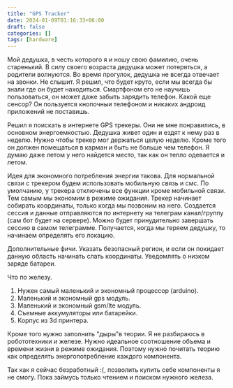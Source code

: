 ```yaml
---
title: "GPS Tracker"
date: 2024-01-09T01:16:33+06:00
draft: false
categories: []
tags: [hardware]
---
```


Мой дедушка, в честь которого я и ношу свою фамилию, очень старенький. В силу своего возраста дедушка может потеряться, а родители волнуются.
Во время прогулок, дедушка не всегда отвечает на звонки. Не слышит. Я решил, что будет круто, если мы всегда бы знали где он будет находиться.
Смартфоном его не научишь пользоваться, он может даже забыть зарядить телефон. Какой еще сенсор? Он пользуется кнопочныи телефоном и никаких андроид приложений не поставишь.

Решил я поискать в интернете GPS трекеры. Они не мне понравились, в основном энергоемкостью. Дедушка живет один и ездят к нему раз в неделю.
Нужно чтобы трекер мог держаться целую неделю. Кроме того он должен помещаться в карман и быть не больше чем телефон.
Я думаю даже летом у него найдется место, так как он тепло одевается и летом.

Идея для экономного потребления энергии такова. Для нормальной связи с трекером будем использовать мобильную связь и смс.
По умолчанию, у трекера отключены все функции кроме мобильной связи. Тем самым мы экономим в режиме ожидания.
Трекер начинает собирать координаты, только когда мы позвоним на него. Создается сессия и данные отправляются по интернету на телеграм канал/группу (сам бот будет на сервере).
Можно будет принудительно завершать сессию в самом телеграмме. Получается, когда мы теряем дедушку, то начинаем определять его локацию.

Дополнительные фичи. Указать безопасный регион, и если он покидает данную область начинать слать координаты. Уведомлять о низком заряде батареи.

Что по железу.

1. Нужен самый маленький и экономный процессор (arduino).
2. Маленький и экономный gps модуль.
3. Маленький и экономный gsm/lte модуль.
4. Съемные аккумуляторы или батарейки.
5. Корпус из 3d принтера.

Кроме того нужно заполнить "дыры"в теории. Я не разбираюсь в робототехники и железе. Нужно идеальное соотношение объема и времени жизни в режиме ожидания.
Поэтому нужно почитать теорию как определять энергопотребление каждого компонента.

Так как я сейчас безработный :(, позволить купить себе компоненты я не смогу. Пока займусь только чтением и поиском нужного железа.
